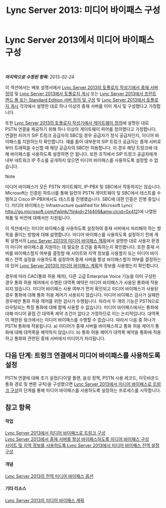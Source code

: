 ﻿---
title: 'Lync Server 2013: 미디어 바이패스 구성'
TOCTitle: 미디어 바이패스 구성
ms:assetid: f50a7a13-c6a0-48f1-bee1-e45fa2b2f9b8
ms:mtpsurl: https://technet.microsoft.com/ko-kr/library/Gg413028(v=OCS.15)
ms:contentKeyID: 49305538
ms.date: 08/24/2015
mtps_version: v=OCS.15
ms.translationtype: HT
---

# Lync Server 2013에서 미디어 바이패스 구성

 

_**마지막으로 수정된 항목:** 2013-02-24_

이 섹션에서는 배포 설명서에서 [Lync Server 2013의 토폴로지 작성기에서 중재 서버 정의](lync-server-2013-define-a-mediation-server-in-topology-builder.md) 및 [Lync Server 2013에서 토폴로지 게시](lync-server-2013-publish-the-topology.md) 또는 [Lync Server 2013에서 프런트 엔드 풀 또는 Standard Edition 서버 정의 및 구성](lync-server-2013-define-and-configure-a-front-end-pool-or-standard-edition-server.md) 및 [Lync Server 2013에서 토폴로지 게시](lync-server-2013-publish-the-topology.md) 각각에서 설명한 대로 하나 이상의 중재 서버를 이미 게시 및 구성했다고 가정합니다.

또한 [Lync Server 2013의 토폴로지 작성기에서 게이트웨이 정의](lync-server-2013-define-a-gateway-in-topology-builder.md)에 설명된 대로 PSTN 연결을 제공하기 위해 하나 이상의 게이트웨이 피어를 정의했다고 가정합니다. 연결한 피어가 SIP 트렁크 공급자의 SBC일 경우 공급자가 정식 공급자인지, 미디어 바이패스를 지원하는지 확인합니다. 예를 들어 대부분의 SIP 트렁크 공급자는 중재 서버로부터 트래픽을 수신할 때 해당 공급자의 SBC만 허용합니다. 이 경우 해당 트렁크에 대해 바이패스를 사용하도록 설정하면 안 됩니다. 또한 조직에서 SIP 트렁크 공급자에게 내부 네트워크 IP 주소를 공개하지 않으면 미디어 바이패스를 사용하도록 설정할 수 없습니다.


> [!NOTE]
> 미디어 바이패스가 모든 PSTN 게이트웨이, IP-PBX 및 SBC에서 작동하지는 않습니다. Microsoft는 인증된 파트너를 통해 일련의 PSTN 게이트웨이 및 SBC에서 테스트를 수행하고 Cisco IP-PBX에서도 테스트를 진행했습니다. SBC에 대한 인증은 진행 중입니다. 미디어 바이패스는 Infrastructure qualified for Microsoft Lync( <A class=uri href="http://go.microsoft.com/fwlink/?linkid=214406%26clcid=0x412">http://go.microsoft.com/fwlink/?linkid=214406&amp;clcid=0x412</A>)에 나열된 제품 및 버전에 대해서만 지원됩니다.



이 섹션에서는 미디어 바이패스를 사용하도록 설정하여 중재 서버에서 처리해야 하는 항목을 줄이는 방법에 대해 설명합니다. 미디어 바이패스를 사용하도록 설정하기 전에 계획 설명서의 [Lync Server 2013의 미디어 바이패스 계획](lync-server-2013-planning-for-media-bypass.md)에서 설명한 대로 사용자 환경이 미디어 바이패스를 지원하는 데 필요한 조건을 충족하는지 확인합니다. 또한 중재 서버를 바이패스할지 여부를 결정할 때 사이트와 지역 정보를 사용할지 또는 미디어 바이패스 전역 설정을 사용하도록 설정하여 중재 서버를 항상 바이패스할지 여부를 결정하는 데 있어 [Lync Server 2013의 미디어 바이패스 계획](lync-server-2013-planning-for-media-bypass.md)의 정보를 사용했는지 확인합니다.

경우에 따라 CAC(통화 허용 제어), 다른 고급 Enterprise Voice 기능을 이미 구성한 경우 통화 허용 제어에서 수행된 대역폭 예약은 미디어 바이패스가 사용된 통화에 적용되지 않습니다. 미디어 바이패스 사용 여부가 먼저 확인되고 미디어 바이패스가 사용된 경우 통화에 대해 통화 허용 제어가 사용되지 않습니다. 미디어 바이패스 검사가 실패한 경우에만 통화 허용 제어를 위한 검사가 수행됩니다. 따라서 두 개의 기능은 PSTN으로 라우팅되는 특정 통화에 대해 함께 사용할 수 없습니다. 미디어 바이패스에서는 통화에 대해 미디어 끝점 간 대역폭 제약 조건이 없다고 가정하므로 이는 논리적입니다. 대역폭이 제한된 링크에서는 미디어 바이패스를 수행할 수 없습니다. 따라서 다음 중 하나가 PSTN 통화에 적용됩니다. a) 미디어가 중재 서버를 바이패스하고 통화 허용 제어가 통화에 대해 대역폭을 예약하지 않습니다. b) 통화 허용 제어가 대역폭 예약을 통화에 적용하고 통화와 관련된 중재 서버에서 미디어가 처리됩니다.

## 다음 단계: 트렁크 연결에서 미디어 바이패스를 사용하도록 설정

PSTN 연결에 대해 초기 설정(다이얼 플랜, 음성 정책, PSTN 사용 레코드, 아웃바운드 통화 경로 및 변환 규칙)을 구성했으면 [Lync Server 2013에서 미디어 바이패스로 트렁크 구성](lync-server-2013-configure-a-trunk-with-media-bypass.md)의 단계를 통해 미디어 바이패스를 사용하도록 설정하는 프로세스를 시작합니다.

## 참고 항목

#### 작업

[Lync Server 2013에서 미디어 바이패스로 트렁크 구성](lync-server-2013-configure-a-trunk-with-media-bypass.md)  
[Lync Server 2013에서 중재 서버를 항상 바이패스하도록 미디어 바이패스 구성](lync-server-2013-configure-media-bypass-to-always-bypass-the-mediation-server.md)  
[사이트 및 지역 정보를 사용하도록 Lync Server 2013에서 미디어 바이패스 전역 설정 구성](lync-server-2013-configure-media-bypass-global-settings-to-use-site-and-region-information.md)  

#### 개념

[Lync Server 2013의 전역 미디어 바이패스 옵션](lync-server-2013-global-media-bypass-options.md)  

#### 기타 리소스

[Lync Server 2013의 미디어 바이패스 계획](lync-server-2013-planning-for-media-bypass.md)

